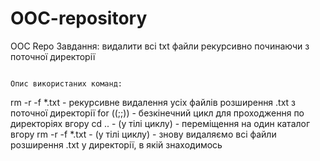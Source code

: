 # OOC-repository
OOC Repo
                                                   Завдання: видалити всі txt файли рекурсивно починаючи з поточної директорії
                                                   
                                                                             Опис використаних команд:
rm -r -f *.txt - рекурсивне видалення усіх файлів розширення .txt з поточної директорії
for ((;;)) - безкінечний цикл для проходження по директоріях вгору
cd .. - (у тілі циклу) - переміщення на один каталог вгору
rm -r -f *.txt - (у тілі циклу) - знову видаляємо всі файли розширення .txt у директорії, в якій знаходимось

